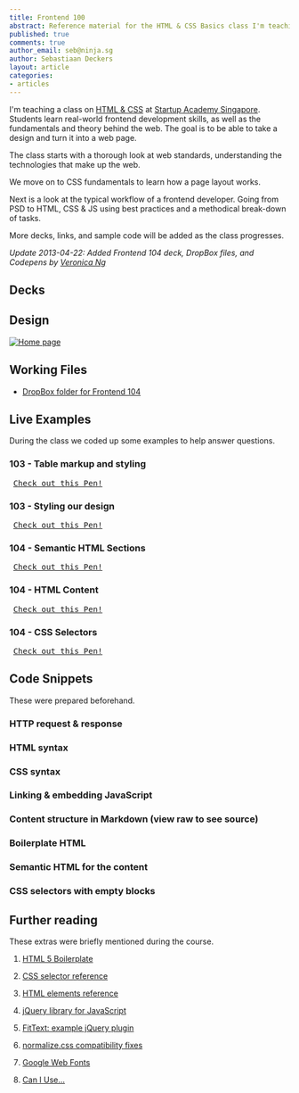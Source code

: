 ```yaml
---
title: Frontend 100
abstract: Reference material for the HTML & CSS Basics class I'm teaching.
published: true
comments: true
author_email: seb@ninja.sg
author: Sebastiaan Deckers
layout: article
categories:
- articles
---
```


I'm teaching a class on [HTML & CSS](http://academy.st/courses/ui) at [Startup Academy Singapore](http://academy.st). Students learn real-world frontend development skills, as well as the fundamentals and theory behind the web. The goal is to be able to take a design and turn it into a web page.

The class starts with a thorough look at web standards, understanding the technologies that make up the web.

We move on to CSS fundamentals to learn how a page layout works.

Next is a look at the typical workflow of a frontend developer. Going from PSD to HTML, CSS & JS using best practices and a methodical break-down of tasks.

More decks, links, and sample code will be added as the class progresses.

*Update 2013-04-22: Added Frontend 104 deck, DropBox files, and Codepens by [Veronica Ng](http://veron.sg/)*

## Decks

<script async="async" class="speakerdeck-embed" data-id="6e777a3088170130fa7f123139171007" data-ratio="1.33333333333333" src="//speakerdeck.com/assets/embed.js"> </script>

<script async="async" class="speakerdeck-embed" data-id="9bb5f5a088170130045a12313d1802ec" data-ratio="1.33333333333333" src="//speakerdeck.com/assets/embed.js"> </script>

<script async="async" class="speakerdeck-embed" data-id="d104e22088170130140022000a1c4660" data-ratio="1.33333333333333" src="//speakerdeck.com/assets/embed.js"> </script>

<script async="async" class="speakerdeck-embed" data-id="f0559c6088170130c6c3123138094421" data-ratio="1.33333333333333" src="//speakerdeck.com/assets/embed.js"> </script>

<script async="async" class="speakerdeck-embed" data-id="b1dd1c308cce013032d822000a1e92e7" data-ratio="1.33333333333333" src="//speakerdeck.com/assets/embed.js"> </script>

## Design

[![Home page](https://photos-3.dropbox.com/t/0/AAAEJaxhcQOSb6OQitPSH7SIhKn4a_VI3BgZN7mbd373DQ/12/46457854/jpeg/320x320/1/_/0/2/Design.psd/co9E1KAzRdCt-lw2Ey_PqnN_Jd9AWblIdnKM-JAHbe8%2C5eR7TkN7cs8y98bQtbGkjp8ol1rbvWQbyf2Q-iVF3ok%2CVH5yqQKrnn2DCRiJxnrWxYccPNZWOjQFNHpet_zwTrc)](https://www.dropbox.com/s/sovgo6q3hq56paz/Design.psd)

## Working Files

- [DropBox folder for Frontend 104](http://go.veron.sg/fe100-files)

## Live Examples

During the class we coded up some examples to help answer questions.

### 103 - Table markup and styling

<pre class="codepen" data-height="300" data-type="result" data-href="ucFbg" data-user="cbas" data-safe="true"><code> </code><a href="http://codepen.io/cbas/pen/ucFbg">Check out this Pen!</a></pre>
<script async="async" src="http://codepen.io/assets/embed/ei.js"> </script>

### 103 - Styling our design

<pre class="codepen" data-height="300" data-type="result" data-href="GjdHo" data-user="cbas" data-safe="true"><code> </code><a href="http://codepen.io/cbas/pen/GjdHo">Check out this Pen!</a></pre>
<script async="async" src="http://codepen.io/assets/embed/ei.js"> </script>

### 104 - Semantic HTML Sections

<pre class="codepen" data-height="300" data-type="result" data-href="twesL" data-user="veronism" data-safe="false"><code> </code><a href="http://codepen.io/veronism/pen/twesL">Check out this Pen!</a></pre>
<script async="async" src="http://codepen.io/assets/embed/ei.js"> </script>

### 104 - HTML Content

<pre class="codepen" data-height="300" data-type="result" data-href="Cdqxk" data-user="veronism" data-safe="false"><code> </code><a href="http://codepen.io/veronism/pen/Cdqxk">Check out this Pen!</a></pre>
<script async="async" src="http://codepen.io/assets/embed/ei.js"> </script>

### 104 - CSS Selectors

<pre class="codepen" data-height="300" data-type="result" data-href="zIbpo" data-user="veronism" data-safe="false"><code> </code><a href="http://codepen.io/veronism/pen/zIbpo">Check out this Pen!</a></pre>
<script async="async" src="http://codepen.io/assets/embed/ei.js"> </script>

## Code Snippets

These were prepared beforehand.

### HTTP request & response

<script src="https://gist.github.com/cbas/5378704.js"> </script>

### HTML syntax

<script src="https://gist.github.com/cbas/5379047.js"> </script>

### CSS syntax

<script src="https://gist.github.com/cbas/5379150.js"> </script>

### Linking & embedding JavaScript

<script src="https://gist.github.com/cbas/5379212.js"> </script>

### Content structure in Markdown (view raw to see source)

<script src="https://gist.github.com/cbas/5381537.js"> </script>

### Boilerplate HTML

<script src="https://gist.github.com/cbas/5381645.js"> </script>

### Semantic HTML for the content

<script src="https://gist.github.com/cbas/5381586.js"> </script>

### CSS selectors with empty blocks

<script src="https://gist.github.com/cbas/5382374.js"> </script>

## Further reading

These extras were briefly mentioned during the course.

1. [HTML 5 Boilerplate](http://html5boilerplate.com/)

1. [CSS selector reference](http://www.w3.org/TR/selectors/#selectors)

1. [HTML elements reference](http://html5doctor.com/element-index/)

1. [jQuery library for JavaScript](http://jquery.com/)

1. [FitText: example jQuery plugin](http://fittextjs.com/)

1. [normalize.css compatibility fixes](http://necolas.github.io/normalize.css/)

1. [Google Web Fonts](http://www.google.com/fonts)

1. [Can I Use...](http://caniuse.com/)
